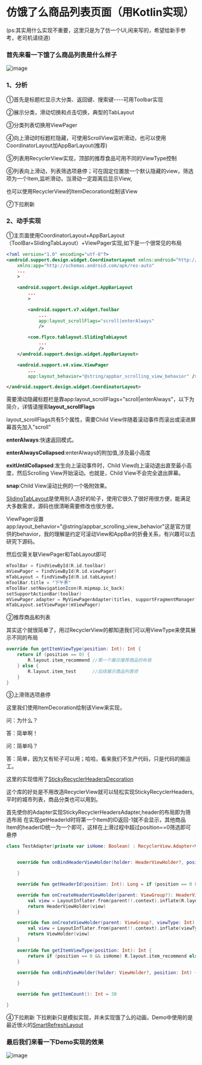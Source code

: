 # 仿饿了么商品列表页面（用Kotlin实现）
(ps:其实用什么实现不重要，这里只是为了仿一个UI,闲来写的，希望给新手参考，老司机请绕道)

### 首先来看一下饿了么商品列表是什么样子

![image](https://github.com/leiyun1993/ELeMaList/raw/master/screenshot/1.gif)

### 1、分析
①首先是标题栏显示大分类、返回键、搜索键----可用Toolbar实现

②展示分类，滑动切换和点击切换，典型的TabLayout

③分类列表切换用ViewPager

④向上滑动时标题栏隐藏，可使用ScrollView监听滑动，也可以使用CoordinatorLayout加AppBarLayout(推荐)

⑤列表用RecyclerView实现，顶部的推荐食品可用不同的ViewType控制

⑥列表向上滑动，列表筛选项悬停；可在固定位置放一个默认隐藏的view，筛选项为一个Item,监听滑动，当滑动一定距离后显示View,

也可以使用RecyclerView的ItemDecoration绘制该View

⑦下拉刷新

### 2、动手实现
①主页面使用CoordinatorLayout+AppBarLayout（ToolBar+SlidingTabLayout）+ViewPager实现,如下是一个很常见的布局

```xml
<?xml version="1.0" encoding="utf-8"?>
<android.support.design.widget.CoordinatorLayout xmlns:android="http://schemas.android.com/apk/res/android"
    xmlns:app="http://schemas.android.com/apk/res-auto"
    ...
    >

    <android.support.design.widget.AppBarLayout
        ...
        >

        <android.support.v7.widget.Toolbar
            ...
            app:layout_scrollFlags="scroll|enterAlways"
            />

        <com.flyco.tablayout.SlidingTabLayout
            ...
            />
    </android.support.design.widget.AppBarLayout>

    <android.support.v4.view.ViewPager
        ...
        app:layout_behavior="@string/appbar_scrolling_view_behavior" />

</android.support.design.widget.CoordinatorLayout>

```

需要滑动隐藏标题栏是靠app:layout_scrollFlags="scroll|enterAlways"，以下为简介，详情请搜索**layout_scrollFlags**

layout_scrollFlags共有5个属性，需要Child View伴随着滚动事件而滚出或滚进屏幕首先加入"scroll"

**enterAlways**:快速返回模式。

**enterAlwaysCollapsed**:enterAlways的附加值,涉及最小高度

**exitUntilCollapsed**:发生向上滚动事件时，Child View向上滚动退出直至最小高度，然后Scrolling View开始滚动。也就是，Child View不会完全退出屏幕。

**snap**:Child View滚动比例的一个吸附效果。

[SlidingTabLayout](https://github.com/H07000223/FlycoTabLayout)是使用别人造好的轮子，使用它很久了很好用很方便，能满足大多数需求，源码也很清晰需要修改也很方便。

ViewPager设置app:layout_behavior="@string/appbar_scrolling_view_behavior"这是官方提供的behavior，我的理解是约定可滚动View和AppBar的折叠关系，有兴趣可以去研究下源码。

然后仅需关联ViewPager和TabLayout即可
```kotlin
mToolBar = findViewById(R.id.toolbar)
mViewPager = findViewById(R.id.viewPager)
mTabLayout = findViewById(R.id.tabLayout)
mToolBar.title = "下午茶"
mToolBar.setNavigationIcon(R.mipmap.ic_back)
setSupportActionBar(toolbar)
mViewPager.adapter = MyViewPagerAdapter(titles, supportFragmentManager)
mTabLayout.setViewPager(mViewPager)
```

②推荐商品和列表

其实这个就很简单了，用过RecyclerView的都知道我们可以用ViewType来使其展示不同的布局

```kotlin
override fun getItemViewType(position: Int): Int {
    return if (position == 0) {
        R.layout.item_recommend //第一个展示推荐商品的布局
    } else {
        R.layout.item_test      //后续展示商品列表项
    }
}
```

③上滑筛选项悬停

这里我们使用ItemDecoration绘制该View来实现，

问：为什么？

答：简单啊！

问：简单吗？

答：简单，因为又有轮子可以用；哈哈，看来我们不生产代码，只是代码的搬运工。

这里的实现借用了[StickyRecyclerHeadersDecoration](https://github.com/timehop/sticky-headers-recyclerview)

这个库的好处是不用改造RecyclerView就可以轻松实现StickyRecyclerHeaders,平时的城市列表，商品分类也可以用到。

首先使你的Adapter实现StickyRecyclerHeadersAdapter<VH extends RecyclerView.ViewHolder>,header的布局即为筛选布局
在实现getHeaderId时将第一个Item的ID返回-1就不会显示，其他商品Item的headerID统一为一个即可，这样在上滑过程中超过position==0筛选即可悬停
```kotlin
class TestAdapter(private var isHome: Boolean) : RecyclerView.Adapter<ViewHolder>(), StickyRecyclerHeadersAdapter<HeaderViewHolder> {


    override fun onBindHeaderViewHolder(holder: HeaderViewHolder?, position: Int) {

    }

    override fun getHeaderId(position: Int): Long = if (position == 0 && isHome) -1 else 1

    override fun onCreateHeaderViewHolder(parent: ViewGroup?): HeaderViewHolder {
        val view = LayoutInflater.from(parent!!.context).inflate(R.layout.item_header, parent, false)
        return HeaderViewHolder(view)
    }

    override fun onCreateViewHolder(parent: ViewGroup?, viewType: Int): ViewHolder {
        val view = LayoutInflater.from(parent!!.context).inflate(viewType, parent, false)
        return ViewHolder(view)
    }

    override fun getItemViewType(position: Int): Int {
        return if (position == 0 && isHome) R.layout.item_recommend else R.layout.item_test
    }

    override fun onBindViewHolder(holder: ViewHolder?, position: Int) {

    }

    override fun getItemCount(): Int = 30

}
```

④下拉刷新
下拉刷新只是模拟实现，并未实现饿了么的动画，Demo中使用的是最近很火的[SmartRefreshLayout](https://github.com/scwang90/SmartRefreshLayout)

### 最后我们来看一下Demo实现的效果

![image](https://github.com/leiyun1993/ELeMaList/raw/master/screenshot/2.gif)